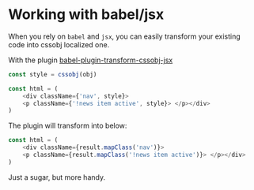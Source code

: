 # Working with babel/jsx

When you rely on `babel` and `jsx`, you can easily transform your existing code into cssobj localized one.

With the plugin [babel-plugin-transform-cssobj-jsx](https://github.com/cssobj/babel-plugin-transform-cssobj-jsx)

``` javascript
const style = cssobj(obj)

const html = (
    <div className={'nav', style}>
    <p className={'!news item active', style}> </p></div>
)
```

The plugin will transform into below:

``` javascript
const html = (
    <div className={result.mapClass('nav')}>
    <p className={result.mapClass('!news item active')}> </p></div>
)
```

Just a sugar, but more handy.

